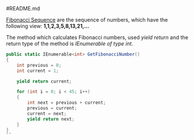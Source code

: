 #README.md

[Fibonacci Sequence](https://en.wikipedia.org/wiki/Fibonacci_number) are the sequence of numbers, which have the following view:
**1,1,2,3,5,8,13,21,...**

The method which calculates Fibonacci numbers, used *yield return* and the return type of the method is *IEnumerable of type int*.
```C#
public static IEnumerable<int> GetFibonacciNumber()
{
    int previous = 0;
    int current = 1;

    yield return current;

    for (int i = 0; i < 45; i++)
    {
        int next = previous + current;
        previous = current;
        current = next;
        yield return next;
    }
}
``
